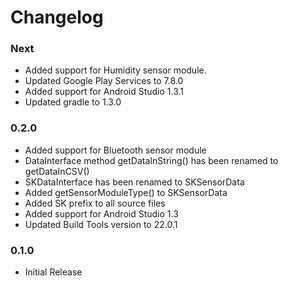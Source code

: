 # Changelog

### Next
  - Added support for Humidity sensor module.
  - Updated Google Play Services to 7.8.0
  - Added support for Android Studio 1.3.1
  - Updated gradle to 1.3.0

### 0.2.0
  - Added support for Bluetooth sensor module
  - DataInterface method getDataInString() has been renamed to getDataInCSV()
  - SKDataInterface has been renamed to SKSensorData
  - Added getSensorModuleType() to SKSensorData
  - Added SK prefix to all source files
  - Added support for Android Studio 1.3
  - Updated Build Tools version to 22.0.1

### 0.1.0
  - Initial Release
